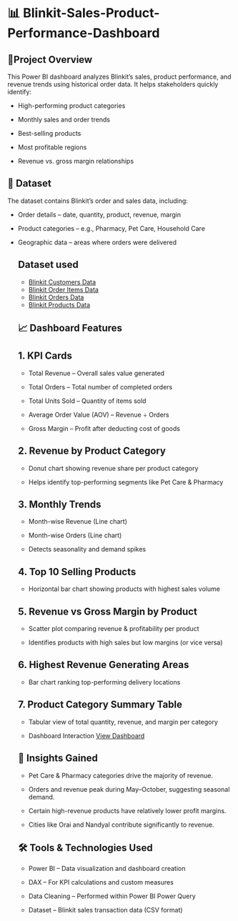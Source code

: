 # 📊 Blinkit-Sales-Product-Performance-Dashboard
## 🔹Project Overview
This Power BI dashboard analyzes Blinkit’s sales, product performance, and revenue trends using historical order data.
It helps stakeholders quickly identify:

- High-performing product categories

- Monthly sales and order trends

- Best-selling products

- Most profitable regions

- Revenue vs. gross margin relationships
## 📂 Dataset
The dataset contains Blinkit’s order and sales data, including:

- Order details – date, quantity, product, revenue, margin

- Product categories – e.g., Pharmacy, Pet Care, Household Care

- Geographic data – areas where orders were delivered

  ## Dataset used
  - <a href="https://github.com/shahista-shaikh/Blinkit-Sales-Product-Performance-Dashboard/blob/main/blinkit_customers.csv">Blinkit Customers Data</a>
  - <a href="https://github.com/shahista-shaikh/Blinkit-Sales-Product-Performance-Dashboard/blob/main/blinkit_order_items.csv">Blinkit Order Items Data</a>
  - <a href="https://github.com/shahista-shaikh/Blinkit-Sales-Product-Performance-Dashboard/blob/main/blinkit_orders.csv">Blinkit Orders Data</a>
  - <a href="https://github.com/shahista-shaikh/Blinkit-Sales-Product-Performance-Dashboard/blob/main/blinkit_products.csv">Blinkit Products Data</a>

  ## 📈 Dashboard Features
  ## 1. KPI Cards
  - Total Revenue – Overall sales value generated

  - Total Orders – Total number of completed orders

  - Total Units Sold – Quantity of items sold

  - Average Order Value (AOV) – Revenue ÷ Orders

  - Gross Margin – Profit after deducting cost of goods

  ## 2. Revenue by Product Category
  - Donut chart showing revenue share per product category

  - Helps identify top-performing segments like Pet Care & Pharmacy

  ## 3. Monthly Trends
  - Month-wise Revenue (Line chart)

  - Month-wise Orders (Line chart)

  - Detects seasonality and demand spikes

  ## 4. Top 10 Selling Products
  - Horizontal bar chart showing products with highest sales volume

  ## 5. Revenue vs Gross Margin by Product
  - Scatter plot comparing revenue & profitability per product

  - Identifies products with high sales but low margins (or vice versa)

  ## 6. Highest Revenue Generating Areas
  - Bar chart ranking top-performing delivery locations

  ## 7. Product Category Summary Table
  - Tabular view of total quantity, revenue, and margin per category

  - Dashboard Interaction <a href="https://github.com/shahista-shaikh/Blinkit-Sales-Product-Performance-Dashboard/blob/main/Screenshot%202025-08-11%20172904.png">View Dashboard</a>

  ## 🎯 Insights Gained
  - Pet Care & Pharmacy categories drive the majority of revenue.

  - Orders and revenue peak during May–October, suggesting seasonal demand.

  - Certain high-revenue products have relatively lower profit margins.

  - Cities like Orai and Nandyal contribute significantly to revenue.

  ## 🛠 Tools & Technologies Used
  - Power BI – Data visualization and dashboard creation

  - DAX – For KPI calculations and custom measures

  - Data Cleaning – Performed within Power BI Power Query

  - Dataset – Blinkit sales transaction data (CSV format)

